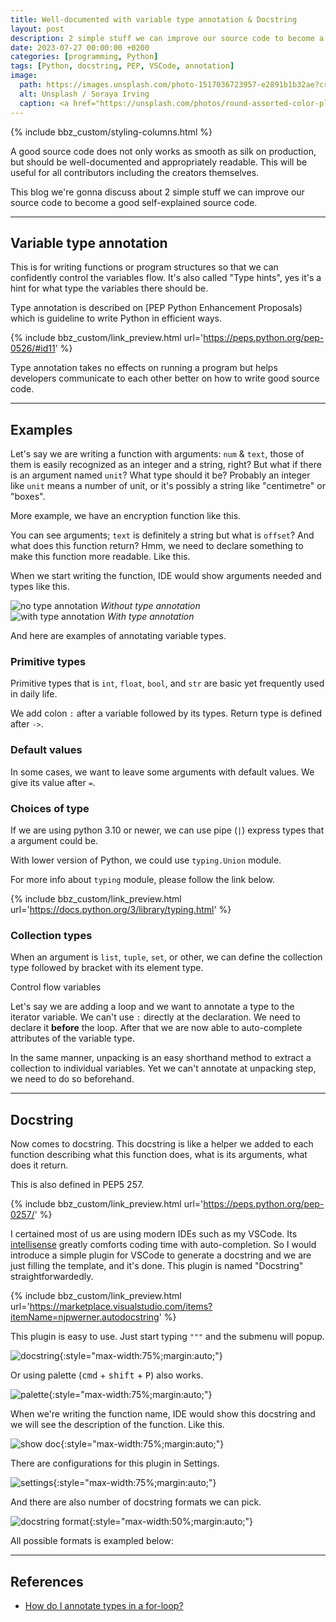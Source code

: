 ```yaml
---
title: Well-documented with variable type annotation & Docstring
layout: post
description: 2 simple stuff we can improve our source code to become a good self-explained source code.
date: 2023-07-27 00:00:00 +0200
categories: [programming, Python]
tags: [Python, docstring, PEP, VSCode, annotation]
image:
  path: https://images.unsplash.com/photo-1517036723957-e2891b1b32ae?crop=entropy&cs=tinysrgb&fit=max&fm=jpg&ixid=M3wxMTc3M3wwfDF8c2VhcmNofDJ8fHRvbmdzJTIwYm93bHxlbnwwfHx8fDE2ODk5NzEyNTV8MA&ixlib=rb-4.0.3&q=80&w=2000
  alt: Unsplash / Soraya Irving
  caption: <a href="https://unsplash.com/photos/round-assorted-color-plastic-cases-AGtksbL8z2c">Unsplash / Soraya Irving</a>
---
```


{% include bbz_custom/styling-columns.html %}

A good source code does not only works as smooth as silk on production, but should be well-documented and appropriately readable. This will be useful for all contributors including the creators themselves.

This blog we're gonna discuss about 2 simple stuff we can improve our source code to become a good self-explained source code.

---

## Variable type annotation

This is for writing functions or program structures so that we can confidently control the variables flow. It's also called "Type hints", yes it's a hint for what type the variables there should be.

Type annotation is described on [PEP Python Enhancement Proposals) which is guideline to write Python in efficient ways.

{% include bbz_custom/link_preview.html url='<https://peps.python.org/pep-0526/#id11>' %}

Type annotation takes no effects on running a program but helps developers communicate to each other better on how to write good source code.

---

## Examples

Let's say we are writing a function with arguments: `num` & `text`, those of them is easily recognized as an integer and a string, right? But what if there is an argument named `unit`? What type should it be? Probably an integer like `unit` means a number of unit, or it's possibly a string like "centimetre" or "boxes".

More example, we have an encryption function like this.

<script src="https://gist.github.com/bluebirz/197267d81c40baf8d0ba9e94d6e53502.js?file=func-no-hint.py"></script>

You can see arguments; `text` is definitely a string but what is `offset`? And what does this function return? Hmm, we need to declare something to make this function more readable. Like this.

<script src="https://gist.github.com/bluebirz/197267d81c40baf8d0ba9e94d6e53502.js?file=func-with-hint.py"></script>

When we start writing the function, IDE would show arguments needed and types like this.‌

<div class="row">
    <div class="col-2">
        <img src="https://bluebirzdotnet.s3.ap-southeast-1.amazonaws.com/type-hint-docstring/01-tooltip-no-hint.png" alt="no type annotation" loading="lazy">
        <em>Without type annotation</em>
    </div>
 <div class="col-2">
        <img src="https://bluebirzdotnet.s3.ap-southeast-1.amazonaws.com/type-hint-docstring/02-tooltip-with-hint.png" alt="with type annotation" loading="lazy">
        <em>With type annotation</em>
    </div>
</div>

And here are examples of annotating variable types.

### Primitive types

Primitive types that is `int`, `float`, `bool`, and `str` are basic yet frequently used in daily life.

We add colon `:` after a variable followed by its types. Return type is defined after `->`.

<script src="https://gist.github.com/bluebirz/197267d81c40baf8d0ba9e94d6e53502.js?file=hint_primitive.py"></script>

### Default values

In some cases, we want to leave some arguments with default values. We give its value after `=`.

<script src="https://gist.github.com/bluebirz/197267d81c40baf8d0ba9e94d6e53502.js?file=hint_default.py"></script>

### Choices of type

If we are using python 3.10 or newer, we can use pipe (`|`)  express types that a argument could be.

With lower version of Python, we could use `typing.Union` module.

<script src="https://gist.github.com/bluebirz/197267d81c40baf8d0ba9e94d6e53502.js?file=hint_union.py"></script>

For more info about `typing` module, please follow the link below.

{% include bbz_custom/link_preview.html url='<https://docs.python.org/3/library/typing.html>' %}

### Collection types

When an argument is `list`, `tuple`, `set`, or other, we can define the collection type followed by bracket with its element type.

<script src="https://gist.github.com/bluebirz/197267d81c40baf8d0ba9e94d6e53502.js?file=hint_collection.py"></script>

Control flow variables

Let's say we are adding a loop and we want to annotate a type to the iterator variable. We can't use `:` directly at the declaration. We need to declare it **before** the loop. After that we are now able to auto-complete attributes of the variable type.

In the same manner, unpacking is an easy shorthand method to extract a collection to individual variables. Yet we can't annotate at unpacking step, we need to do so beforehand.

<script src="https://gist.github.com/bluebirz/197267d81c40baf8d0ba9e94d6e53502.js?file=hint_loop_unpack.py"></script>

---

## Docstring

Now comes to docstring. This docstring is like a helper we added to each function describing what this function does, what is its arguments, what does it return.

This is also defined in PEP5 257.

{% include bbz_custom/link_preview.html url='<https://peps.python.org/pep-0257/>' %}

I certained most of us are using modern IDEs such as my VSCode. Its [intellisense](https://code.visualstudio.com/docs/editor/intellisense) greatly comforts coding time with auto-completion. So I would introduce a simple plugin for VSCode to generate a docstring and we are just filling the template, and it's done. This plugin is named "Docstring" straightforwardedly.

{% include bbz_custom/link_preview.html url='<https://marketplace.visualstudio.com/items?itemName=njpwerner.autodocstring>' %}

This plugin is easy to use. Just start typing `"""` and the submenu will popup.

![docstring](https://bluebirzdotnet.s3.ap-southeast-1.amazonaws.com/type-hint-docstring/03-docstring-prompt.png){:style="max-width:75%;margin:auto;"}

Or using palette (<kbd>cmd</kbd> + <kbd>shift</kbd> + <kbd>P</kbd>) also works.

![palette](https://bluebirzdotnet.s3.ap-southeast-1.amazonaws.com/type-hint-docstring/04-docstring-palette.png){:style="max-width:75%;margin:auto;"}

When we're writing the function name, IDE would show this docstring and we will see the description of the function. Like this.

![show doc](https://bluebirzdotnet.s3.ap-southeast-1.amazonaws.com/type-hint-docstring/07-docstring-tooltip.png){:style="max-width:75%;margin:auto;"}

There are configurations for this plugin in Settings.

![settings](https://bluebirzdotnet.s3.ap-southeast-1.amazonaws.com/type-hint-docstring/05-docstring-setting.png){:style="max-width:75%;margin:auto;"}

And there are also number of docstring formats we can pick.

![docstring format](https://bluebirzdotnet.s3.ap-southeast-1.amazonaws.com/type-hint-docstring/06-docstring-format.png){:style="max-width:50%;margin:auto;"}

All possible formats is exampled below:

<script src="https://gist.github.com/bluebirz/197267d81c40baf8d0ba9e94d6e53502.js?file=docstring-all-options.py"></script>

---

## References

- [How do I annotate types in a for-loop?](https://stackoverflow.com/questions/41641449/how-do-i-annotate-types-in-a-for-loop/41641489#41641489)
